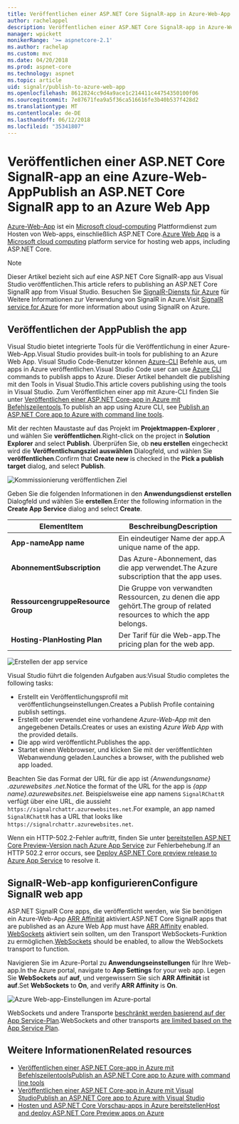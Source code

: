 ```yaml
---
title: Veröffentlichen einer ASP.NET Core SignalR-app in Azure-Web-App
author: rachelappel
description: Veröffentlichen einer ASP.NET Core SignalR-app in Azure-Web-App
manager: wpickett
monikerRange: '>= aspnetcore-2.1'
ms.author: rachelap
ms.custom: mvc
ms.date: 04/20/2018
ms.prod: aspnet-core
ms.technology: aspnet
ms.topic: article
uid: signalr/publish-to-azure-web-app
ms.openlocfilehash: 8612824cc9d4a9ace1c214411c44754350100f06
ms.sourcegitcommit: 7e87671fea9a5f36ca516616fe3b40b537f428d2
ms.translationtype: MT
ms.contentlocale: de-DE
ms.lasthandoff: 06/12/2018
ms.locfileid: "35341807"
---
```

# <a name="publish-an-aspnet-core-signalr-app-to-an-azure-web-app"></a><span data-ttu-id="a70cd-103">Veröffentlichen einer ASP.NET Core SignalR-app an eine Azure-Web-App</span><span class="sxs-lookup"><span data-stu-id="a70cd-103">Publish an ASP.NET Core SignalR app to an Azure Web App</span></span>

<span data-ttu-id="a70cd-104">[Azure-Web-App](/azure/app-service/app-service-web-overview) ist ein [Microsoft cloud-computing](https://azure.microsoft.com/) Plattformdienst zum Hosten von Web-apps, einschließlich ASP.NET Core.</span><span class="sxs-lookup"><span data-stu-id="a70cd-104">[Azure Web App](/azure/app-service/app-service-web-overview) is a [Microsoft cloud computing](https://azure.microsoft.com/) platform service for hosting web apps, including ASP.NET Core.</span></span>

> [!NOTE]
> <span data-ttu-id="a70cd-105">Dieser Artikel bezieht sich auf eine ASP.NET Core SignalR-app aus Visual Studio veröffentlichen.</span><span class="sxs-lookup"><span data-stu-id="a70cd-105">This article refers to publishing an ASP.NET Core SignalR app from Visual Studio.</span></span> <span data-ttu-id="a70cd-106">Besuchen Sie [SignalR-Diensts für Azure](https://azure.microsoft.com/en-gb/services/signalr-service?) für Weitere Informationen zur Verwendung von SignalR in Azure.</span><span class="sxs-lookup"><span data-stu-id="a70cd-106">Visit [SignalR service for Azure](https://azure.microsoft.com/en-gb/services/signalr-service?) for more information about using SignalR on Azure.</span></span>

## <a name="publish-the-app"></a><span data-ttu-id="a70cd-107">Veröffentlichen der App</span><span class="sxs-lookup"><span data-stu-id="a70cd-107">Publish the app</span></span>

<span data-ttu-id="a70cd-108">Visual Studio bietet integrierte Tools für die Veröffentlichung in einer Azure-Web-App.</span><span class="sxs-lookup"><span data-stu-id="a70cd-108">Visual Studio provides built-in tools for publishing to an Azure Web App.</span></span> <span data-ttu-id="a70cd-109">Visual Studio Code-Benutzer können [Azure-CLI](/cli/azure) Befehle aus, um apps in Azure veröffentlichen.</span><span class="sxs-lookup"><span data-stu-id="a70cd-109">Visual Studio Code user can use [Azure CLI](/cli/azure) commands to publish apps to Azure.</span></span> <span data-ttu-id="a70cd-110">Dieser Artikel behandelt die publishing mit den Tools in Visual Studio.</span><span class="sxs-lookup"><span data-stu-id="a70cd-110">This article covers publishing using the tools in Visual Studio.</span></span> <span data-ttu-id="a70cd-111">Zum Veröffentlichen einer app mit Azure-CLI finden Sie unter [Veröffentlichen einer ASP.NET Core-app in Azure mit Befehlszeilentools](xref:tutorials/publish-to-azure-webapp-using-cli).</span><span class="sxs-lookup"><span data-stu-id="a70cd-111">To publish an app using Azure CLI, see [Publish an ASP.NET Core app to Azure with command line tools](xref:tutorials/publish-to-azure-webapp-using-cli).</span></span>

<span data-ttu-id="a70cd-112">Mit der rechten Maustaste auf das Projekt im **Projektmappen-Explorer** , und wählen Sie **veröffentlichen**.</span><span class="sxs-lookup"><span data-stu-id="a70cd-112">Right-click on the project in **Solution Explorer** and select **Publish**.</span></span> <span data-ttu-id="a70cd-113">Überprüfen Sie, ob **neu erstellen** eingecheckt wird die **Veröffentlichungsziel auswählen** Dialogfeld, und wählen Sie **veröffentlichen**.</span><span class="sxs-lookup"><span data-stu-id="a70cd-113">Confirm that **Create new** is checked in the **Pick a publish target** dialog, and select **Publish**.</span></span>

![Kommissionierung veröffentlichen Ziel](publish-to-azure-web-app/_static/pick-publish-target-dialog.png)

<span data-ttu-id="a70cd-115">Geben Sie die folgenden Informationen in den **Anwendungsdienst erstellen** Dialogfeld und wählen Sie **erstellen**.</span><span class="sxs-lookup"><span data-stu-id="a70cd-115">Enter the following information in the **Create App Service** dialog and select **Create**.</span></span>

| <span data-ttu-id="a70cd-116">Element</span><span class="sxs-lookup"><span data-stu-id="a70cd-116">Item</span></span> | <span data-ttu-id="a70cd-117">Beschreibung</span><span class="sxs-lookup"><span data-stu-id="a70cd-117">Description</span></span> |
| ---- | ----------- |
| <span data-ttu-id="a70cd-118">**App-name**</span><span class="sxs-lookup"><span data-stu-id="a70cd-118">**App name**</span></span> | <span data-ttu-id="a70cd-119">Ein eindeutiger Name der app.</span><span class="sxs-lookup"><span data-stu-id="a70cd-119">A unique name of the app.</span></span> |
| <span data-ttu-id="a70cd-120">**Abonnement**</span><span class="sxs-lookup"><span data-stu-id="a70cd-120">**Subscription**</span></span> | <span data-ttu-id="a70cd-121">Das Azure-Abonnement, das die app verwendet.</span><span class="sxs-lookup"><span data-stu-id="a70cd-121">The Azure subscription that the app uses.</span></span> |
| <span data-ttu-id="a70cd-122">**Ressourcengruppe**</span><span class="sxs-lookup"><span data-stu-id="a70cd-122">**Resource Group**</span></span> | <span data-ttu-id="a70cd-123">Die Gruppe von verwandten Ressourcen, zu denen die app gehört.</span><span class="sxs-lookup"><span data-stu-id="a70cd-123">The group of related resources to which the app belongs.</span></span>  |
| <span data-ttu-id="a70cd-124">**Hosting-Plan**</span><span class="sxs-lookup"><span data-stu-id="a70cd-124">**Hosting Plan**</span></span> | <span data-ttu-id="a70cd-125">Der Tarif für die Web-app.</span><span class="sxs-lookup"><span data-stu-id="a70cd-125">The pricing plan for the web app.</span></span> |

![Erstellen der app service](publish-to-azure-web-app/_static/create-app-service-dialog.png)

<span data-ttu-id="a70cd-127">Visual Studio führt die folgenden Aufgaben aus:</span><span class="sxs-lookup"><span data-stu-id="a70cd-127">Visual Studio completes the following tasks:</span></span>

* <span data-ttu-id="a70cd-128">Erstellt ein Veröffentlichungsprofil mit veröffentlichungseinstellungen.</span><span class="sxs-lookup"><span data-stu-id="a70cd-128">Creates a Publish Profile containing publish settings.</span></span>
* <span data-ttu-id="a70cd-129">Erstellt oder verwendet eine vorhandene *Azure-Web-App* mit den angegebenen Details.</span><span class="sxs-lookup"><span data-stu-id="a70cd-129">Creates or uses an existing *Azure Web App* with the provided details.</span></span>
* <span data-ttu-id="a70cd-130">Die app wird veröffentlicht.</span><span class="sxs-lookup"><span data-stu-id="a70cd-130">Publishes the app.</span></span>
* <span data-ttu-id="a70cd-131">Startet einen Webbrowser, und klicken Sie mit der veröffentlichten Webanwendung geladen.</span><span class="sxs-lookup"><span data-stu-id="a70cd-131">Launches a browser, with the published web app loaded.</span></span>

<span data-ttu-id="a70cd-132">Beachten Sie das Format der URL für die app ist *{Anwendungsname} .azurewebsites .net*.</span><span class="sxs-lookup"><span data-stu-id="a70cd-132">Notice the format of the URL for the app is *{app name}.azurewebsites.net*.</span></span> <span data-ttu-id="a70cd-133">Beispielsweise eine app namens `SignalRChattR` verfügt über eine URL, die aussieht `https://signalrchattr.azurewebsites.net`.</span><span class="sxs-lookup"><span data-stu-id="a70cd-133">For example, an app named `SignalRChattR` has a URL that looks like `https://signalrchattr.azurewebsites.net`.</span></span>

<span data-ttu-id="a70cd-134">Wenn ein HTTP-502.2-Fehler auftritt, finden Sie unter [bereitstellen ASP.NET Core Preview-Version nach Azure App Service](xref:host-and-deploy/azure-apps/index) zur Fehlerbehebung.</span><span class="sxs-lookup"><span data-stu-id="a70cd-134">If an HTTP 502.2 error occurs, see [Deploy ASP.NET Core preview release to Azure App Service](xref:host-and-deploy/azure-apps/index) to resolve it.</span></span>

## <a name="configure-signalr-web-app"></a><span data-ttu-id="a70cd-135">SignalR-Web-app konfigurieren</span><span class="sxs-lookup"><span data-stu-id="a70cd-135">Configure SignalR web app</span></span>

<span data-ttu-id="a70cd-136">ASP.NET SignalR Core apps, die veröffentlicht werden, wie Sie benötigen ein Azure-Web-App [ARR Affinität](https://en.wikipedia.org/wiki/Application_Request_Routing) aktiviert.</span><span class="sxs-lookup"><span data-stu-id="a70cd-136">ASP.NET Core SignalR apps that are published as an Azure Web App must have [ARR Affinity](https://en.wikipedia.org/wiki/Application_Request_Routing) enabled.</span></span> <span data-ttu-id="a70cd-137">[WebSockets](xref:fundamentals/websockets) aktiviert sein sollten, um den Transport WebSockets-Funktion zu ermöglichen.</span><span class="sxs-lookup"><span data-stu-id="a70cd-137">[WebSockets](xref:fundamentals/websockets) should be enabled, to allow the WebSockets transport to function.</span></span>

<span data-ttu-id="a70cd-138">Navigieren Sie im Azure-Portal zu **Anwendungseinstellungen** für Ihre Web-app.</span><span class="sxs-lookup"><span data-stu-id="a70cd-138">In the Azure portal, navigate to **App Settings** for your web app.</span></span> <span data-ttu-id="a70cd-139">Legen Sie **WebSockets** auf **auf**, und vergewissern Sie sich **ARR Affinität** ist **auf**.</span><span class="sxs-lookup"><span data-stu-id="a70cd-139">Set **WebSockets** to **On**, and verify **ARR Affinity** is **On**.</span></span>

![Azure Web-app-Einstellungen im Azure-portal](publish-to-azure-web-app/_static/azure-web-app-settings.png)

 <span data-ttu-id="a70cd-141">WebSockets und andere Transporte [beschränkt werden basierend auf der App Service-Plan](/azure/azure-subscription-service-limits#app-service-limits).</span><span class="sxs-lookup"><span data-stu-id="a70cd-141">WebSockets and other transports [are limited based on the App Service Plan](/azure/azure-subscription-service-limits#app-service-limits).</span></span>

## <a name="related-resources"></a><span data-ttu-id="a70cd-142">Weitere Informationen</span><span class="sxs-lookup"><span data-stu-id="a70cd-142">Related resources</span></span>

* [<span data-ttu-id="a70cd-143">Veröffentlichen einer ASP.NET Core-app in Azure mit Befehlszeilentools</span><span class="sxs-lookup"><span data-stu-id="a70cd-143">Publish an ASP.NET Core app to Azure with command line tools</span></span>](xref:tutorials/publish-to-azure-webapp-using-cli?tabs=windows)
* [<span data-ttu-id="a70cd-144">Veröffentlichen einer ASP.NET Core-app in Azure mit Visual Studio</span><span class="sxs-lookup"><span data-stu-id="a70cd-144">Publish an ASP.NET Core app to Azure with Visual Studio</span></span>](xref:tutorials/publish-to-azure-webapp-using-vs)
* [<span data-ttu-id="a70cd-145">Hosten und ASP.NET Core Vorschau-apps in Azure bereitstellen</span><span class="sxs-lookup"><span data-stu-id="a70cd-145">Host and deploy ASP.NET Core Preview apps on Azure</span></span>](xref:host-and-deploy/azure-apps/index#deploy-aspnet-core-preview-release-to-azure-app-service)
